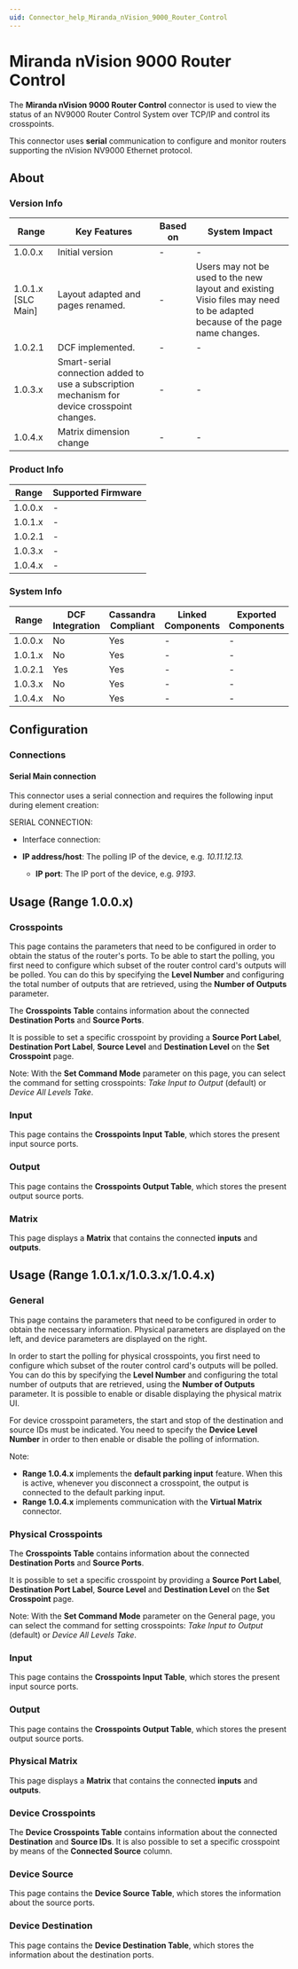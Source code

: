 ```yaml
---
uid: Connector_help_Miranda_nVision_9000_Router_Control
---
```


# Miranda nVision 9000 Router Control

The **Miranda nVision 9000 Router Control** connector is used to view the status of an NV9000 Router Control System over TCP/IP and control its crosspoints.

This connector uses **serial** communication to configure and monitor routers supporting the nVision NV9000 Ethernet protocol.

## About

### Version Info

| **Range**            | **Key Features**                                                                             | **Based on** | **System Impact**                                                                                                         |
|----------------------|----------------------------------------------------------------------------------------------|--------------|---------------------------------------------------------------------------------------------------------------------------|
| 1.0.0.x              | Initial version                                                                              | \-           | \-                                                                                                                        |
| 1.0.1.x \[SLC Main\] | Layout adapted and pages renamed.                                                            | \-           | Users may not be used to the new layout and existing Visio files may need to be adapted because of the page name changes. |
| 1.0.2.1              | DCF implemented.                                                                             | \-           | \-                                                                                                                        |
| 1.0.3.x              | Smart-serial connection added to use a subscription mechanism for device crosspoint changes. | \-           | \-                                                                                                                        |
| 1.0.4.x              | Matrix dimension change                                                                      | \-           | \-                                                                                                                        |

### Product Info

| **Range** | **Supported Firmware** |
|-----------|------------------------|
| 1.0.0.x   | \-                     |
| 1.0.1.x   | \-                     |
| 1.0.2.1   | \-                     |
| 1.0.3.x   | \-                     |
| 1.0.4.x   | \-                     |

### System Info

| **Range** | **DCF Integration** | **Cassandra Compliant** | **Linked Components** | **Exported Components** |
|-----------|---------------------|-------------------------|-----------------------|-------------------------|
| 1.0.0.x   | No                  | Yes                     | \-                    | \-                      |
| 1.0.1.x   | No                  | Yes                     | \-                    | \-                      |
| 1.0.2.1   | Yes                 | Yes                     | \-                    | \-                      |
| 1.0.3.x   | No                  | Yes                     | \-                    | \-                      |
| 1.0.4.x   | No                  | Yes                     | \-                    | \-                      |

## Configuration

### Connections

#### Serial Main connection

This connector uses a serial connection and requires the following input during element creation:

SERIAL CONNECTION:

- Interface connection:

- **IP address/host**: The polling IP of the device, e.g. *10.11.12.13.*
  - **IP port**: The IP port of the device, e.g. *9193*.

## Usage (Range 1.0.0.x)

### Crosspoints

This page contains the parameters that need to be configured in order to obtain the status of the router's ports. To be able to start the polling, you first need to configure which subset of the router control card's outputs will be polled. You can do this by specifying the **Level Number** and configuring the total number of outputs that are retrieved, using the **Number of Outputs** parameter.

The **Crosspoints Table** contains information about the connected **Destination Ports** and **Source Ports**.

It is possible to set a specific crosspoint by providing a **Source Port Label**, **Destination Port Label**, **Source Level** and **Destination Level** on the **Set Crosspoint** page.

Note: With the **Set Command Mode** parameter on this page, you can select the command for setting crosspoints: *Take Input to Output* (default) or *Device All Levels Take*.

### Input

This page contains the **Crosspoints Input Table**, which stores the present input source ports.

### Output

This page contains the **Crosspoints Output Table**, which stores the present output source ports.

### Matrix

This page displays a **Matrix** that contains the connected **inputs** and **outputs**.

## Usage (Range 1.0.1.x/1.0.3.x/1.0.4.x)

### General

This page contains the parameters that need to be configured in order to obtain the necessary information. Physical parameters are displayed on the left, and device parameters are displayed on the right.

In order to start the polling for physical crosspoints, you first need to configure which subset of the router control card's outputs will be polled. You can do this by specifying the **Level Number** and configuring the total number of outputs that are retrieved, using the **Number of Outputs** parameter. It is possible to enable or disable displaying the physical matrix UI.

For device crosspoint parameters, the start and stop of the destination and source IDs must be indicated. You need to specify the **Device Level Number** in order to then enable or disable the polling of information.

Note:

- **Range 1.0.4.x** implements the **default parking input** feature. When this is active, whenever you disconnect a crosspoint, the output is connected to the default parking input.
- **Range 1.0.4.x** implements communication with the **Virtual Matrix** connector.

### Physical Crosspoints

The **Crosspoints Table** contains information about the connected **Destination Ports** and **Source Ports**.

It is possible to set a specific crosspoint by providing a **Source Port Label**, **Destination Port Label**, **Source Level** and **Destination Level** on the **Set Crosspoint** page.

Note: With the **Set Command Mode** parameter on the General page, you can select the command for setting crosspoints: *Take Input to Output* (default) or *Device All Levels Take*.

### Input

This page contains the **Crosspoints Input Table**, which stores the present input source ports.

### Output

This page contains the **Crosspoints Output Table**, which stores the present output source ports.

### Physical Matrix

This page displays a **Matrix** that contains the connected **inputs** and **outputs**.

### Device Crosspoints

The **Device Crosspoints Table** contains information about the connected **Destination** and **Source IDs**. It is also possible to set a specific crosspoint by means of the **Connected Source** column.

### Device Source

This page contains the **Device Source Table**, which stores the information about the source ports.

### Device Destination

This page contains the **Device Destination Table**, which stores the information about the destination ports.
